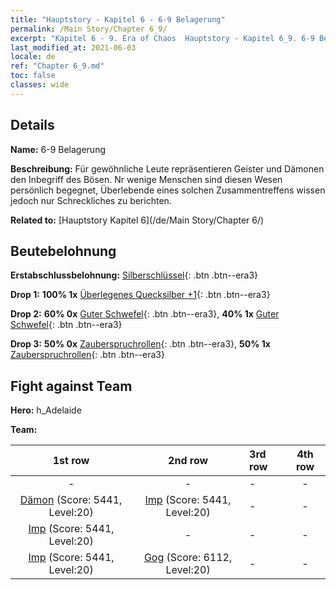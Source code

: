 ```yaml
---
title: "Hauptstory - Kapitel 6 - 6-9 Belagerung"
permalink: /Main Story/Chapter 6_9/
excerpt: "Kapitel 6 - 9. Era of Chaos  Hauptstory - Kapitel 6_9. 6-9 Belagerung"
last_modified_at: 2021-06-03
locale: de
ref: "Chapter 6_9.md"
toc: false
classes: wide
---
```


## Details

 **Name:** 6-9 Belagerung

 **Beschreibung:** Für gewöhnliche Leute repräsentieren Geister und Dämonen den Inbegriff des Bösen. Nr wenige Menschen sind diesen Wesen persönlich begegnet, Überlebende eines solchen Zusammentreffens wissen jedoch nur Schreckliches zu berichten.

 **Related to:** [Hauptstory Kapitel 6](/de/Main Story/Chapter 6/)

## Beutebelohnung

 **Erstabschlussbelohnung:** [Silberschlüssel](/ItemsDE/con_693/){: .btn .btn--era3}

 **Drop 1:** **100% 1x** [Überlegenes Quecksilber +1](/ItemsDE/mat_21/){: .btn .btn--era3}

 **Drop 2:** **60% 0x** [Guter Schwefel](/ItemsDE/mat_15/){: .btn .btn--era3}, **40% 1x** [Guter Schwefel](/ItemsDE/mat_15/){: .btn .btn--era3}

 **Drop 3:** **50% 0x** [Zauberspruchrollen](/ItemsDE/con_694/){: .btn .btn--era3}, **50% 1x** [Zauberspruchrollen](/ItemsDE/con_694/){: .btn .btn--era3}


## Fight against Team
 **Hero:** h_Adelaide

 **Team:**


  | 1st row | 2nd row | 3rd row | 4th row |
  |:----:|:----:|:----|:----:|
  | - | - | - | - |
  | [Dämon](/de/units/Demon/) (Score: 5441, Level:20)  | [Imp](/de/units/Imp/) (Score: 5441, Level:20)  | - | - |
  | [Imp](/de/units/Imp/) (Score: 5441, Level:20)  | - | - | - |
  | [Imp](/de/units/Imp/) (Score: 5441, Level:20)  | [Gog](/de/units/Gog/) (Score: 6112, Level:20)  | - | - |


